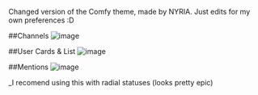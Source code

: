 Changed version of the Comfy theme, made by NYRIA.
Just edits for my own preferences :D

##Channels
![image](https://user-images.githubusercontent.com/65512990/118403200-562c4680-b63b-11eb-8588-84c9a833964d.png)

##User Cards & List
![image](https://user-images.githubusercontent.com/65512990/118403245-9390d400-b63b-11eb-9f30-a7465f25aad4.png)

##Mentions
![image](https://user-images.githubusercontent.com/65512990/118403408-31849e80-b63c-11eb-96f4-e566ef3a7e60.png)

_I recomend using this with radial statuses (looks pretty epic)
